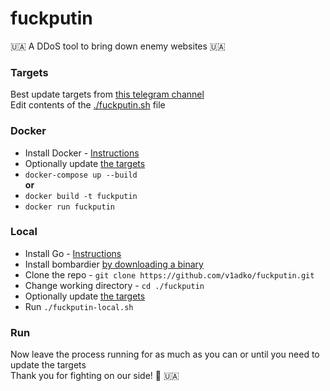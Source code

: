 # fuckputin

🇺🇦 A DDoS tool to bring down enemy websites 🇺🇦

### Targets

Best update targets from [this telegram channel](https://t.me/itarmyofukraine2022)  
Edit contents of the [./fuckputin.sh](/fuckputin.sh) file

### Docker

- Install Docker - [Instructions](https://docs.docker.com/get-docker/)
- Optionally update [the targets](#targets)
- `docker-compose up --build`  
   **or**
- `docker build -t fuckputin`
- `docker run fuckputin`

### Local

- Install Go - [Instructions](https://go.dev/doc/install)
- Install bombardier [by downloading a binary](https://github.com/codesenberg/bombardier/releases)
- Clone the repo - `git clone https://github.com/v1adko/fuckputin.git`
- Change working directory - `cd ./fuckputin`
- Optionally update [the targets](#targets)
- Run `./fuckputin-local.sh`

### Run

Now leave the process running for as much as you can or until you need to update the targets  
Thank you for fighting on our side! 💪 🇺🇦
